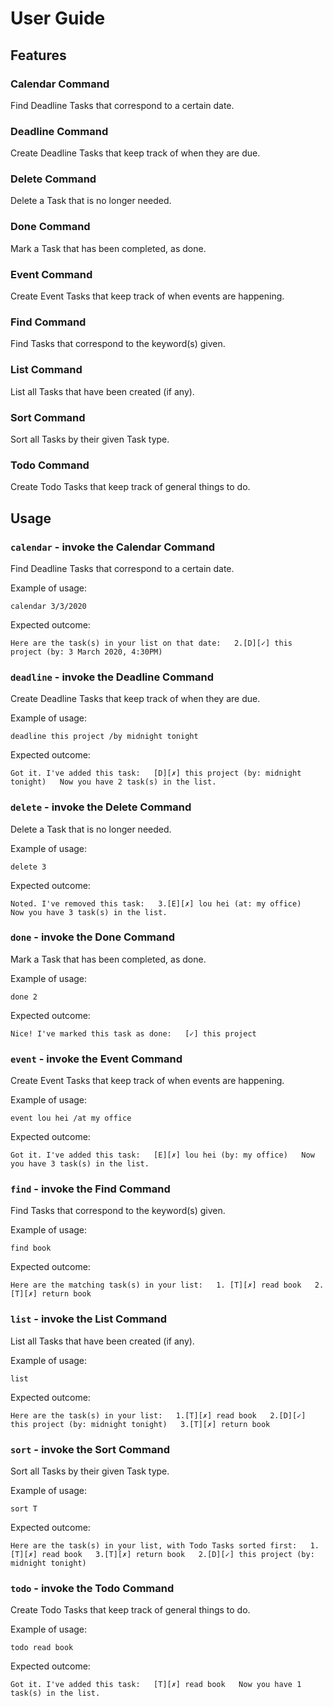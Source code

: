 # User Guide

## Features 

### Calendar Command
Find Deadline Tasks that correspond to a certain date.

### Deadline Command
Create Deadline Tasks that keep track of when they are due.

### Delete Command
Delete a Task that is no longer needed.

### Done Command
Mark a Task that has been completed, as done.

### Event Command
Create Event Tasks that keep track of when events are happening.

### Find Command
Find Tasks that correspond to the keyword(s) given.

### List Command
List all Tasks that have been created (if any).

### Sort Command
Sort all Tasks by their given Task type.

### Todo Command
Create Todo Tasks that keep track of general things to do.

## Usage

### `calendar` - invoke the Calendar Command

Find Deadline Tasks that correspond to a certain date.

Example of usage: 

`calendar 3/3/2020`

Expected outcome:

`Here are the task(s) in your list on that date:  
2.[D][✓] this project (by: 3 March 2020, 4:30PM)`

### `deadline` - invoke the Deadline Command

Create Deadline Tasks that keep track of when they are due.

Example of usage: 

`deadline this project /by midnight tonight`

Expected outcome:

`Got it. I've added this task:  
[D][✗] this project (by: midnight tonight)  
Now you have 2 task(s) in the list.`

### `delete` - invoke the Delete Command

Delete a Task that is no longer needed.

Example of usage: 

`delete 3`

Expected outcome:

`Noted. I've removed this task:  
3.[E][✗] lou hei (at: my office)  
Now you have 3 task(s) in the list.`

### `done` - invoke the Done Command

Mark a Task that has been completed, as done.

Example of usage: 

`done 2`

Expected outcome:

`Nice! I've marked this task as done:  
 	[✓] this project`
 	
### `event` - invoke the Event Command

Create Event Tasks that keep track of when events are happening.

Example of usage: 

`event lou hei /at my office`

Expected outcome:

`Got it. I've added this task:  
 	[E][✗] lou hei (by: my office)  
 Now you have 3 task(s) in the list.`

### `find` - invoke the Find Command

Find Tasks that correspond to the keyword(s) given.

Example of usage: 

`find book`

Expected outcome:

`Here are the matching task(s) in your list:  
 	1. [T][✗] read book  
 	2. [T][✗] return book`
 	
### `list` - invoke the List Command

List all Tasks that have been created (if any).

Example of usage: 

`list`

Expected outcome:

`Here are the task(s) in your list:  
 1.[T][✗] read book  
 2.[D][✓] this project (by: midnight tonight)  
 3.[T][✗] return book`
 
### `sort` - invoke the Sort Command

Sort all Tasks by their given Task type.

Example of usage: 

`sort T`

Expected outcome:

`Here are the task(s) in your list, with Todo Tasks sorted first:  
 1.[T][✗] read book  
 3.[T][✗] return book  
 2.[D][✓] this project (by: midnight tonight)`
 
### `todo` - invoke the Todo Command

Create Todo Tasks that keep track of general things to do.

Example of usage: 

`todo read book`

Expected outcome:

`Got it. I've added this task:  
 	[T][✗] read book  
 Now you have 1 task(s) in the list.`
